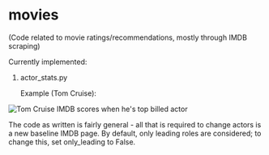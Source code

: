 # movies
(Code related to movie ratings/recommendations, mostly through IMDB scraping)

Currently implemented:
1. actor_stats.py

   Example (Tom Cruise):
   
![Tom Cruise IMDB scores when he's top billed actor](https://i.imgur.com/0aCN8nw.png)

The code as written is fairly general - all that is required to change actors is a new baseline IMDB page. By default, only leading roles are considered; to change this, set only_leading to False.
